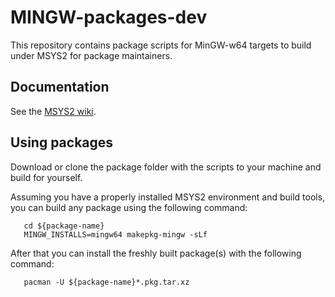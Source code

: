 MINGW-packages-dev
==================

This repository contains package scripts for MinGW-w64 targets to build under MSYS2 for package maintainers.

## Documentation

See the [MSYS2 wiki](https://github.com/msys2/msys2/wiki).

## Using packages

Download or clone the package folder with the scripts to your machine and build for yourself.

 Assuming you have a properly installed MSYS2 environment and build tools, you can build any package using the following command:
 ```
    cd ${package-name}
    MINGW_INSTALLS=mingw64 makepkg-mingw -sLf
 ```
 After that you can install the freshly built package(s) with the following command:
 ```
    pacman -U ${package-name}*.pkg.tar.xz
 ```
